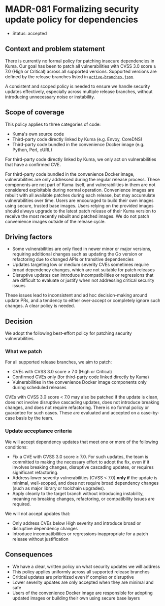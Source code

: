 # MADR-081 Formalizing security update policy for dependencies

* Status: accepted

## Context and problem statement

There is currently no formal policy for patching insecure dependencies in Kuma. Our goal has been to patch all vulnerabilities with CVSS 3.0 score ≥ 7.0 (High or Critical) across all supported versions. Supported versions are defined by the release branches listed in [`active-branches.json`](../../../active-branches.json).

A consistent and scoped policy is needed to ensure we handle security updates effectively, especially across multiple release branches, without introducing unnecessary noise or instability.

## Scope of coverage

This policy applies to three categories of code:

* Kuma's own source code
* Third-party code directly linked by Kuma (e.g. Envoy, CoreDNS)
* Third-party code bundled in the convenience Docker image (e.g. Python, Perl, cURL)

For third-party code directly linked by Kuma, we only act on vulnerabilities that have a confirmed CVE.

For third-party code bundled in the convenience Docker image, vulnerabilities are only addressed during the regular release process. These components are not part of Kuma itself, and vulnerabilities in them are not considered exploitable during normal operation. Convenience images are rebuilt with all available patches during each release, but may accumulate vulnerabilities over time. Users are encouraged to build their own images using secure, trusted base images. Users relying on the provided images should always upgrade to the latest patch release of their Kuma version to receive the most recently rebuilt and patched images. We do not patch convenience images outside of the release cycle.

## Driving factors

* Some vulnerabilities are only fixed in newer minor or major versions, requiring additional changes such as updating the Go version or refactoring due to changed APIs or transitive dependencies
* Updates targeting low or medium severity CVEs sometimes require broad dependency changes, which are not suitable for patch releases
* Disruptive updates can introduce incompatibilities or regressions that are difficult to evaluate or justify when not addressing critical security issues

These issues lead to inconsistent and ad hoc decision-making around update PRs, and a tendency to either over-accept or completely ignore such changes. A clear policy is needed.

## Decision

We adopt the following best-effort policy for patching security vulnerabilities.

### What we patch

For all supported release branches, we aim to patch:

* CVEs with CVSS 3.0 score ≥ 7.0 (High or Critical)
* Confirmed CVEs only (for third-party code linked directly by Kuma)
* Vulnerabilities in the convenience Docker image components only during scheduled releases

CVEs with CVSS 3.0 score < 7.0 may also be patched if the update is clean, does not involve disruptive cascading updates, does not introduce breaking changes, and does not require refactoring. There is no formal policy or guarantee for such cases. These are evaluated and accepted on a case-by-case basis by the team.

### Update acceptance criteria

We will accept dependency updates that meet one or more of the following conditions:

* Fix a CVE with CVSS 3.0 score ≥ 7.0. For such updates, the team is committed to making the necessary effort to adopt the fix, even if it involves breaking changes, disruptive cascading updates, or requires significant refactoring.
* Address lower severity vulnerabilities (CVSS < 7.0) **only if** the update is minimal, well-scoped, and does not require broad dependency changes (such as major library or toolchain upgrades).
* Apply cleanly to the target branch without introducing instability, meaning no breaking changes, refactoring, or compatibility issues are required.

We will not accept updates that:

* Only address CVEs below High severity and introduce broad or disruptive dependency changes
* Introduce incompatibilities or regressions inappropriate for a patch release without justification

## Consequences

* We have a clear, written policy on what security updates we will address
* This policy applies uniformly across all supported release branches
* Critical updates are prioritized even if complex or disruptive
* Lower severity updates are only accepted when they are minimal and safe
* Users of the convenience Docker image are responsible for adopting updated images or building their own using secure base layers
